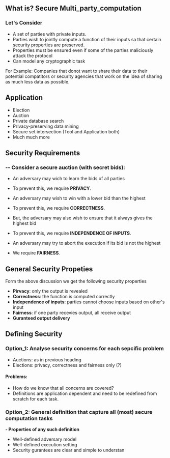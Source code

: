 ## What is? Secure Multi_party_computation

### Let's Consider 

- A set of parties with private inputs.
- Parties wish to jointly compute a function of their inputs sa that certain security properties are preserved.
- Properties must be ensured even if some of the parties maliciously attack the protocol
- Can model any cryptographic task

For Example: Companies that donot want to share their data to their potential compatitors or security agencies that work on
  the idea of sharing as much less data as possible.
  
## Application
- Election
- Auction
- Private database search
- Privacy-preserving data mining
- Secure set intersection (Tool and Application both)
- Much much more

## Security Requirements
### -- Consider a secure auction (with secret bids):
 - An adversary may wich to learn the bids of all parties
 - To prevent this, we require **PRIVACY**.
 
 - An adversary may wish to win with a lower bid than the highest
 - To prevent this, we require **CORRECTNESS**.
 
 - But, the adversary may also wish to ensure that it always gives the highest bid
 - To prevent this, we require **INDEPENDENCE OF INPUTS**.

 - An adversary may try to abort the execution if its bid is not the highest
 - We require **FAIRNESS**.

## General Security Propeties

Form the above discussion we get the following security properties
- **Pirvacy**: only the output is revealed
- **Correctness**: the function is computed correctly
- **Independence of inputs**: parties cannot choose inputs based on other's input
- **Fairness**: if one party recevies output, all receive output
- **Guranteed output delivery**

## Defining Security
### Option_1: Analyse security concerns for each sepcific problem
- Auctions: as in previous heading
- Elections: privacy, correctness and fairness only (?)
#### Problems:
- How do we know that all concerns are covered?
- Definitions are application dependent and need to be redefined from scratch
  for each task. 
### Option_2: General definition that capture all (most) secure computation tasks
**- Properties of any such definition**
- Well-defined adversary model
- Well-defined execution setting
- Security gurantees are clear and simple to understan
